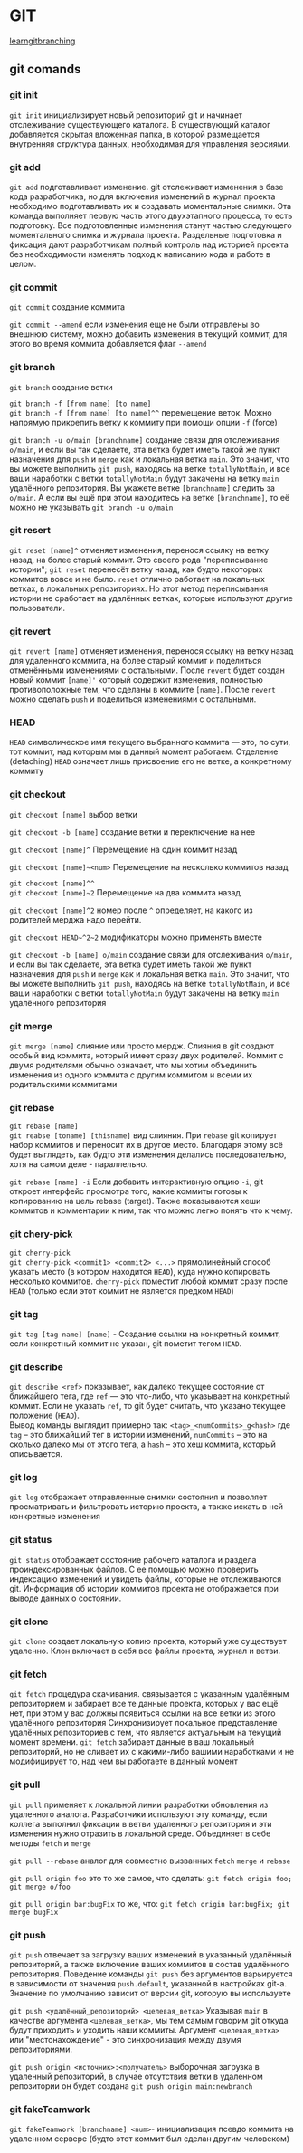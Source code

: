 # GIT

[learngitbranching](https://learngitbranching.js.org/)

## git comands

### git init

`git init` инициализирует новый репозиторий git и начинает отслеживание существующего каталога. В существующий каталог добавляется скрытая вложенная папка, в которой размещается внутренняя структура данных, необходимая для управления версиями.

### git add 

`git add` подготавливает изменение. git отслеживает изменения в базе кода разработчика, но для включения изменений в журнал проекта необходимо подготавливать их и создавать моментальные снимки. Эта команда выполняет первую часть этого двухэтапного процесса, то есть подготовку. Все подготовленные изменения станут частью следующего моментального снимка и журнала проекта. Раздельные подготовка и фиксация дают разработчикам полный контроль над историей проекта без необходимости изменять подход к написанию кода и работе в целом.

### git commit

`git commit` создание коммита

`git commit --amend` eсли изменения еще не были отправлены во внешнюю систему, можно добавить изменения в текущий коммит, для этого во время коммита добавляется флаг `--amend`

### git branch

`git branch` создание ветки

`git branch -f [from name] [to name]` \
`git branch -f [from name] [to name]^^` перемещение веток. Можно напрямую прикрепить ветку к коммиту при помощи опции `-f` (force)

`git branch -u o/main [branchname]` создание связи для отслеживания `o/main`, и если вы так сделаете, эта ветка будет иметь такой же пункт назначения для `push` и `merge` как и локальная ветка `main`. Это значит, что вы можете выполнить `git push`, находясь на ветке `totallyNotMain`, и все ваши наработки с ветки `totallyNotMain` будут закачены на ветку `main` удалённого репозитория. Вы укажете ветке `[branchname]` следить за `o/main`. А если вы ещё при этом находитесь на ветке `[branchname]`, то её можно не указывать `git branch -u o/main`


### git resert

`git reset [name]^` отменяет изменения, перенося ссылку на ветку назад, на более старый коммит. Это своего рода "переписывание истории"; `git reset` перенесёт ветку назад, как будто некоторых коммитов вовсе и не было. `reset` отлично работает на локальных ветках, в локальных репозиториях. Но этот метод переписывания истории не сработает на удалённых ветках, которые используют другие пользователи.

### git revert

`git revert [name]` отменяет изменения, перенося ссылку на ветку назад для удаленного коммита, на более старый коммит и поделиться отменёнными изменениями с остальными. После `revert` будет создан новый коммит `[name]'` который содержит изменения, полностью противоположные тем, что сделаны в коммите `[name]`. После `revert` можно сделать `push` и поделиться изменениями с остальными.


### HEAD 

`HEAD` символическое имя текущего выбранного коммита — это, по сути, тот коммит, над которым мы в данный момент работаем. Отделение (detaching) `HEAD` означает лишь присвоение его не ветке, а конкретному коммиту

### git checkout

`git checkout [name]` выбор ветки

`git checkout -b [name]` создание ветки и переключение на нее

`git checkout [name]^` Перемещение на один коммит назад

`git checkout [name]~<num>` Перемещение на несколько коммитов назад

`git checkout [name]^^` \
`git checkout [name]~2` Перемещение на два коммита назад

`git checkout [name]^2` номер после `^` определяет, на какого из родителей мерджа надо перейти.

`git checkout HEAD~^2~2` модификаторы можно применять вместе

`git checkout -b [name] o/main` создание связи для отслеживания `o/main`, и если вы так сделаете, эта ветка будет иметь такой же пункт назначения для `push` и `merge` как и локальная ветка `main`. Это значит, что вы можете выполнить `git push`, находясь на ветке `totallyNotMain`, и все ваши наработки с ветки `totallyNotMain` будут закачены на ветку `main` удалённого репозитория

### git merge

`git merge [name]` слияние или просто мердж. Слияния в git создают особый вид коммита, который имеет сразу двух родителей. Коммит с двумя родителями обычно означает, что мы хотим объединить изменения из одного коммита с другим коммитом и всеми их родительскими коммитами

### git rebase

`git rebase [name]` \
`git reabse [toname] [thisname]` вид слияния. При `rebase` git копирует набор коммитов и переносит их в другое место. Благодаря этому всё будет выглядеть, как будто эти изменения делались последовательно, хотя на самом деле - параллельно.

`git rebase [name] -i` Если добавить интерактивную опцию `-i`, git откроет интерфейс просмотра того, какие коммиты готовы к копированию на цель rebase (target). Также показываются хеши коммитов и комментарии к ним, так что можно легко понять что к чему.

### git chery-pick

`git cherry-pick` \
`git cherry-pick <commit1> <commit2> <...>` прямолинейный способ указать место (в котором находится `HEAD`), куда нужно копировать несколько коммитов. `cherry-pick` поместит любой коммит сразу после `HEAD` (только если этот коммит не является предком `HEAD`)

### git tag

`git tag [tag name] [name]` - Создание ссылки на конкретный коммит, если конкретный коммит не указан, git пометит тегом `HEAD`.

### git describe

`git describe <ref>` показывает, как далеко текущее состояние от ближайшего тега, где `ref` — это что-либо, что указывает на конкретный коммит. Если не указать `ref`, то git будет считать, что указано текущее положение (`HEAD`). \
Вывод команды выглядит примерно так:
`<tag>_<numCommits>_g<hash>` где `tag` – это ближайший тег в истории изменений, `numCommits` – это на сколько далеко мы от этого тега, а `hash` – это хеш коммита, который описывается.

### git log

`git log` отображает отправленные снимки состояния и позволяет просматривать и фильтровать историю проекта, а также искать в ней конкретные изменения

### git status

`git status` отображает состояние рабочего каталога и раздела проиндексированных файлов. С ее помощью можно проверить индексацию изменений и увидеть файлы, которые не отслеживаются git. Информация об истории коммитов проекта не отображается при выводе данных о состоянии.

### git clone

`git clone` создает локальную копию проекта, который уже существует удаленно. Клон включает в себя все файлы проекта, журнал и ветви.

### git fetch

`git fetch` процедура скачивания. связывается с указанным удалённым репозиторием и забирает все те данные проекта, которых у вас ещё нет, при этом у вас должны появиться ссылки на все ветки из этого удалённого репозитория Синхронизирует локальное представление удалённых репозиториев с тем, что является актуальным на текущий момент времени. `git fetch` забирает данные в ваш локальный репозиторий, но не сливает их с какими-либо вашими наработками и не модифицирует то, над чем вы работаете в данный момент

### git pull

`git pull` применяет к локальной линии разработки обновления из удаленного аналога. Разработчики используют эту команду, если коллега выполнил фиксации в ветви удаленного репозитория и эти изменения нужно отразить в локальной среде. Объединяет в себе методы `fetch` и `merge`

`git pull --rebase` аналог для совместно вызванных `fetch` `merge` и `rebase`

`git pull origin foo` это то же самое, что сделать:
`git fetch origin foo; git merge o/foo`

`git pull origin bar:bugFix` то же, что:
`git fetch origin bar:bugFix; git merge bugFix`

### git push

`git push` отвечает за загрузку ваших изменений в указанный удалённый репозиторий, а также включение ваших коммитов в состав удалённого репозитория. Поведение команды `git push` без аргументов варьируется в зависимости от значения `push.default`, указанной в настройках git-а. Значение по умолчанию зависит от версии git, которую вы используете

`git push <удалённый_репозиторий> <целевая_ветка>` Указывая `main` в качестве аргумента `<целевая_ветка>`, мы тем самым говорим git откуда будут приходить и уходить наши коммиты. Аргумент `<целевая_ветка>` или "местонахождение" - это синхронизация между двумя репозиториями.

`git push origin <источник>:<получатель>` выборочная загрузка в удаленный репозиторий, в случае отсутствия ветки в удаленном репозитории он будет создана `git push origin main:newbranch`

### git fakeTeamwork 

`git fakeTeamwork [branchname] <num>`- инициализация псевдо коммита на удаленном сервере (будто этот коммит был сделан другим человеком)

